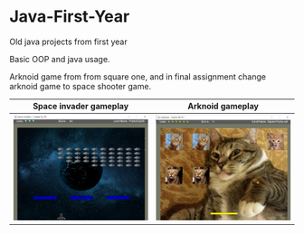 # Java-First-Year
<p> Old java projects from first year </p>

<p> Basic OOP and java usage. </p>
<p> Arknoid game from from square one, and in final assignment change arknoid game to space shooter game. </p>

Space invader gameplay |  Arknoid gameplay
:-------------------------:|:-------------------------:
![](space.png)|![](DragonGame.png)
